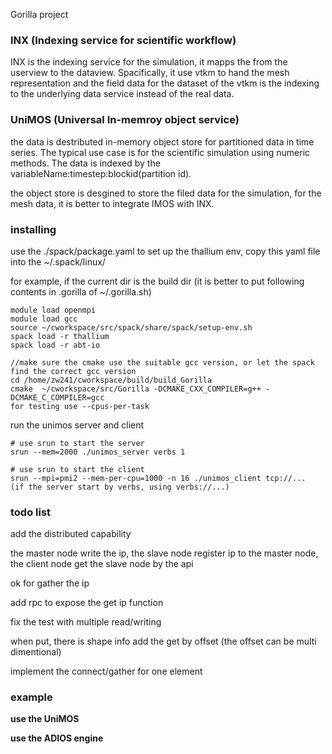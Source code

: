 
Gorilla project 

### INX (Indexing service for scientific workflow)

INX is the indexing service for the simulation, it mapps the from the userview to the dataview. Spacifically, it use vtkm to hand the mesh representation and the field data for the dataset of the vtkm is the indexing to the underlying data service instead of the real data.


### UniMOS (Universal In-memroy object service)

the data is destributed in-memory object store for partitioned data in time series. The typical use case is for the scientific simulation using numeric methods. The data is indexed by the variableName:timestep:blockid(partition id).

the object store is desgined to store the filed data for the simulation, for the mesh data, it is better to integrate IMOS with INX.


### installing

use the ./spack/package.yaml to set up the thallium env, copy this yaml file into the ~/.spack/linux/

for example, if the current dir is the build dir (it is better to put following contents in .gorilla of ~/.gorilla.sh)

```
module load openmpi
module load gcc
source ~/cworkspace/src/spack/share/spack/setup-env.sh
spack load -r thallium
spack load -r abt-io

//make sure the cmake use the suitable gcc version, or let the spack find the correct gcc version
cd /home/zw241/cworkspace/build/build_Gorilla
cmake  ~/cworkspace/src/Gorilla -DCMAKE_CXX_COMPILER=g++ -DCMAKE_C_COMPILER=gcc 
for testing use --cpus-per-task
```

run the unimos server and client

```
# use srun to start the server
srun --mem=2000 ./unimos_server verbs 1

# use srun to start the client
srun --mpi=pmi2 --mem-per-cpu=1000 -n 16 ./unimos_client tcp://... 
(if the server start by verbs, using verbs://...)
```


### todo list

add the distributed capability

the master node write the ip, 
the slave node register ip to the master node, 
the client node get the slave node by the api

ok for gather the ip

add rpc to expose the get ip function

fix the test with multiple read/writing

when put, there is shape info
add the get by offset (the offset can be multi dimentional)

implement the connect/gather for one element

### example

**use the UniMOS**

**use the ADIOS engine**
